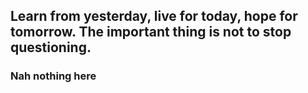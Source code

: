 <html>
  <body><h2>Learn from yesterday, live for today, hope for tomorrow. The important thing is not to stop questioning.<br><h3>Nah nothing here</h3></body>
</html>
